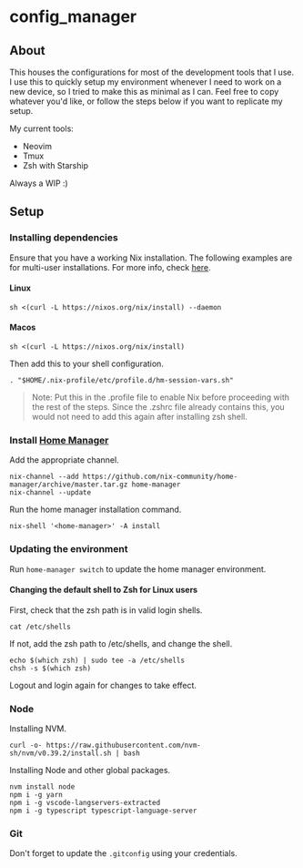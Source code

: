# config_manager
## About
This houses the configurations for most of the development tools that I use. I use this to quickly setup my environment whenever I need to work on a new device, so I tried to make this as minimal as I can. Feel free to copy whatever you'd like, or follow the steps below if you want to replicate my setup.

My current tools:
- Neovim
- Tmux
- Zsh with Starship

Always a WIP :)

## Setup
### Installing dependencies
Ensure that you have a working Nix installation.
The following examples are for multi-user installations. For more info, check [here](https://nixos.org/download#nix-install-linux).

#### Linux
```
sh <(curl -L https://nixos.org/nix/install) --daemon
```
#### Macos
```
sh <(curl -L https://nixos.org/nix/install)
```

Then add this to your shell configuration.
```
. "$HOME/.nix-profile/etc/profile.d/hm-session-vars.sh"
```
> Note: Put this in the .profile file to enable Nix before proceeding with the rest of the steps. Since the .zshrc file already contains this, you would not need to add this again after installing zsh shell.

### Install [Home Manager](https://nix-community.github.io/home-manager/index.html#sec-install-standalone)
Add the appropriate channel.
```
nix-channel --add https://github.com/nix-community/home-manager/archive/master.tar.gz home-manager
nix-channel --update
```
Run the home manager installation command.
```
nix-shell '<home-manager>' -A install
```

### Updating the environment
Run `home-manager switch` to update the home manager environment.

#### Changing the default shell to Zsh for Linux users
First, check that the zsh path is in valid login shells.
```
cat /etc/shells
```
If not, add the zsh path to /etc/shells, and change the shell.
```
echo $(which zsh) | sudo tee -a /etc/shells
chsh -s $(which zsh)
```
Logout and login again for changes to take effect.

### Node
Installing NVM.
```
curl -o- https://raw.githubusercontent.com/nvm-sh/nvm/v0.39.2/install.sh | bash
```
Installing Node and other global packages.
```
nvm install node
npm i -g yarn
npm i -g vscode-langservers-extracted
npm i -g typescript typescript-language-server
```

### Git
Don't forget to update the `.gitconfig` using your credentials.
